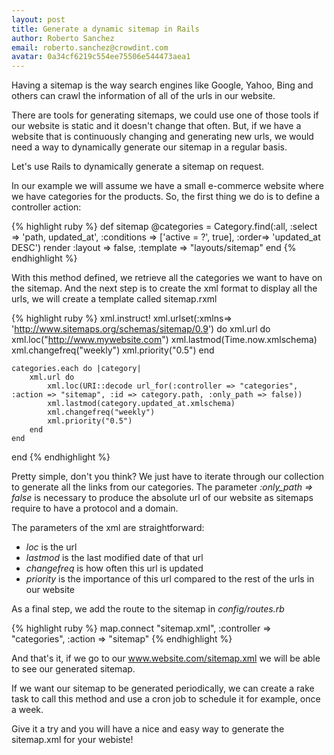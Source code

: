 ```yaml
---
layout: post
title: Generate a dynamic sitemap in Rails
author: Roberto Sanchez
email: roberto.sanchez@crowdint.com
avatar: 0a34cf6219c554ee75506e544473aea1
---
```


Having a sitemap is the way search engines like Google, Yahoo, Bing and others can crawl the information of all of the urls in our website.

There are tools for generating sitemaps, we could use one of those tools if our website is static and it doesn't change that often. But, if we have a website that is continuously changing and generating new urls, we would need a way to dynamically generate our sitemap in a regular basis.

Let's use Rails to dynamically generate a sitemap on request.

In our example we will assume we have a small e-commerce website where we have categories for the products. So, the first thing we do is to define a controller action:

{% highlight ruby %}
def sitemap
	@categories = Category.find(:all,
		:select => 'path, updated_at', 
		:conditions => ['active = ?', true], 
		:order=> 'updated_at DESC')
	render :layout => false, :template => "layouts/sitemap"
end
{% endhighlight %}

With this method defined, we retrieve all the categories we want to have on the sitemap. And the next step is to create the xml format to display all the urls, we will create a template called sitemap.rxml

{% highlight ruby %}
xml.instruct!
xml.urlset(:xmlns=> 'http://www.sitemaps.org/schemas/sitemap/0.9') do
	xml.url do
		xml.loc("http://www.mywebsite.com")
		xml.lastmod(Time.now.xmlschema)
		xml.changefreq("weekly")
		xml.priority("0.5")
	end
	
	categories.each do |category|
		xml.url do
  			xml.loc(URI::decode url_for(:controller => "categories", :action => "sitemap", :id => category.path, :only_path => false))
  			xml.lastmod(category.updated_at.xmlschema)
  			xml.changefreq("weekly")
  			xml.priority("0.5")
		end
	end	
end
{% endhighlight %}

Pretty simple, don't you think? We just have to iterate through our collection to generate all the links from our categories. The parameter *:only_path => false* is necessary to produce the absolute url of our website as sitemaps require to have a protocol and a domain.

The parameters of the xml are straightforward:

* *loc* is the url
* *lastmod* is the last modified date of that url
* *changefreq* is how often this url is updated
* *priority* is the importance of this url compared to the rest of the urls in our website

As a final step, we add the route to the sitemap in *config/routes.rb*

{% highlight ruby %}
map.connect "sitemap.xml", :controller => "categories", :action => "sitemap"
{% endhighlight %}

And that's it, if we go to our www.website.com/sitemap.xml we will be able to see our generated sitemap. 

If we want our sitemap to be generated periodically, we can create a rake task to call this method and use a cron job to schedule it for example, once a week.

Give it a try and you will have a nice and easy way to generate the sitemap.xml for your webiste!
